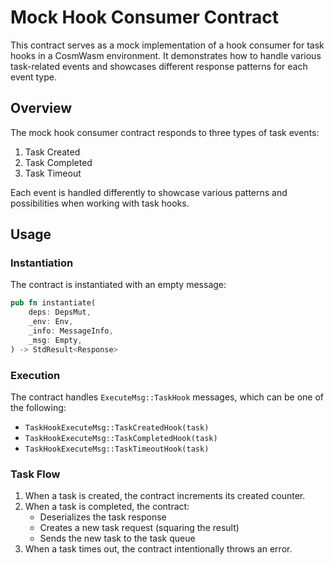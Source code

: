 # Mock Hook Consumer Contract

This contract serves as a mock implementation of a hook consumer for task hooks in a CosmWasm environment. It demonstrates how to handle various task-related events and showcases different response patterns for each event type.

## Overview

The mock hook consumer contract responds to three types of task events:

1. Task Created
2. Task Completed
3. Task Timeout

Each event is handled differently to showcase various patterns and possibilities when working with task hooks.

## Usage

### Instantiation

The contract is instantiated with an empty message:

```rust
pub fn instantiate(
    deps: DepsMut,
    _env: Env,
    _info: MessageInfo,
    _msg: Empty,
) -> StdResult<Response>
```

### Execution

The contract handles `ExecuteMsg::TaskHook` messages, which can be one of the following:

- `TaskHookExecuteMsg::TaskCreatedHook(task)`
- `TaskHookExecuteMsg::TaskCompletedHook(task)`
- `TaskHookExecuteMsg::TaskTimeoutHook(task)`

### Task Flow

1. When a task is created, the contract increments its created counter.
2. When a task is completed, the contract:
   - Deserializes the task response
   - Creates a new task request (squaring the result)
   - Sends the new task to the task queue
3. When a task times out, the contract intentionally throws an error.